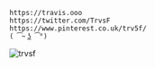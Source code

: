 ```
https://travis.ooo
https://twitter.com/TrvsF
https://www.pinterest.co.uk/trv5f/
( ͡~ ͜ʖ ͡°)
```
<img src="https://komarev.com/ghpvc/?username=trvsf&color=8E64D0" alt="trvsf" />
